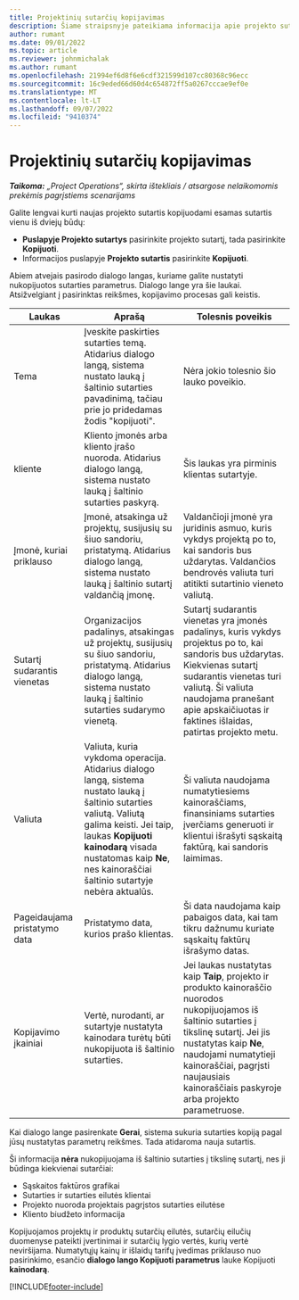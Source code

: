 ```yaml
---
title: Projektinių sutarčių kopijavimas
description: Šiame straipsnyje pateikiama informacija apie projekto sutarčių kopijavimą programoje "Microsoft"Dynamics 365 Project Operations.
author: rumant
ms.date: 09/01/2022
ms.topic: article
ms.reviewer: johnmichalak
ms.author: rumant
ms.openlocfilehash: 21994ef6d8f6e6cdf321599d107cc80368c96ecc
ms.sourcegitcommit: 16c9eded66d60d4c654872ff5a0267cccae9ef0e
ms.translationtype: MT
ms.contentlocale: lt-LT
ms.lasthandoff: 09/07/2022
ms.locfileid: "9410374"
---
```

# <a name="copy-project-based-contracts"></a>Projektinių sutarčių kopijavimas

_**Taikoma:** „Project Operations“, skirta ištekliais / atsargose nelaikomomis prekėmis pagrįstiems scenarijams_

Galite lengvai kurti naujas projekto sutartis kopijuodami esamas sutartis vienu iš dviejų būdų:

- **Puslapyje Projekto sutartys** pasirinkite projekto sutartį, tada pasirinkite **Kopijuoti**.
- Informacijos puslapyje **Projekto sutartis** pasirinkite **Kopijuoti**.

Abiem atvejais pasirodo dialogo langas, kuriame galite nustatyti nukopijuotos sutarties parametrus. Dialogo lange yra šie laukai. Atsižvelgiant į pasirinktas reikšmes, kopijavimo procesas gali keistis.

| Laukas | Aprašą | Tolesnis poveikis |
| --- | --- | --- |
| Tema | Įveskite paskirties sutarties temą. Atidarius dialogo langą, sistema nustato lauką į šaltinio sutarties pavadinimą, tačiau prie jo pridedamas žodis "kopijuoti". | Nėra jokio tolesnio šio lauko poveikio. |
| kliente | Kliento įmonės arba kliento įrašo nuoroda. Atidarius dialogo langą, sistema nustato lauką į šaltinio sutarties paskyrą. | Šis laukas yra pirminis klientas sutartyje. |
| Įmonė, kuriai priklauso | Įmonė, atsakinga už projektų, susijusių su šiuo sandoriu, pristatymą. Atidarius dialogo langą, sistema nustato lauką į šaltinio sutartį valdančią įmonę. | Valdančioji įmonė yra juridinis asmuo, kuris vykdys projektą po to, kai sandoris bus uždarytas. Valdančios bendrovės valiuta turi atitikti sutartinio vieneto valiutą. |
| Sutartį sudarantis vienetas | Organizacijos padalinys, atsakingas už projektų, susijusių su šiuo sandoriu, pristatymą. Atidarius dialogo langą, sistema nustato lauką į šaltinio sutarties sudarymo vienetą. | Sutartį sudarantis vienetas yra įmonės padalinys, kuris vykdys projektus po to, kai sandoris bus uždarytas. Kiekvienas sutartį sudarantis vienetas turi valiutą. Ši valiuta naudojama pranešant apie apskaičiuotas ir faktines išlaidas, patirtas projekto metu. |
| Valiuta | Valiuta, kuria vykdoma operacija. Atidarius dialogo langą, sistema nustato lauką į šaltinio sutarties valiutą. Valiutą galima keisti. Jei taip, laukas **Kopijuoti kainodarą** visada nustatomas kaip **Ne**, nes kainoraščiai šaltinio sutartyje nebėra aktualūs. | Ši valiuta naudojama numatytiesiems kainoraščiams, finansiniams sutarties įverčiams generuoti ir klientui išrašyti sąskaitą faktūrą, kai sandoris laimimas. |
| Pageidaujama pristatymo data | Pristatymo data, kurios prašo klientas. | Ši data naudojama kaip pabaigos data, kai tam tikru dažnumu kuriate sąskaitų faktūrų išrašymo datas. |
| Kopijavimo įkainiai | Vertė, nurodanti, ar sutartyje nustatyta kainodara turėtų būti nukopijuota iš šaltinio sutarties. | Jei laukas nustatytas kaip **Taip**, projekto ir produkto kainoraščio nuorodos nukopijuojamos iš šaltinio sutarties į tikslinę sutartį. Jei jis nustatytas kaip **Ne**, naudojami numatytieji kainoraščiai, pagrįsti naujausiais kainoraščiais paskyroje arba projekto parametruose. |

Kai dialogo lange pasirenkate **Gerai**, sistema sukuria sutarties kopiją pagal jūsų nustatytas parametrų reikšmes. Tada atidaroma nauja sutartis.

Ši informacija **nėra** nukopijuojama iš šaltinio sutarties į tikslinę sutartį, nes ji būdinga kiekvienai sutarčiai:

- Sąskaitos faktūros grafikai
- Sutarties ir sutarties eilutės klientai
- Projekto nuoroda projektais pagrįstos sutarties eilutėse
- Kliento biudžeto informacija

Kopijuojamos projektų ir produktų sutarčių eilutės, sutarčių eilučių duomenyse pateikti įvertinimai ir sutarčių lygio vertės, kurių vertė neviršijama. Numatytųjų kainų ir išlaidų tarifų įvedimas priklauso nuo pasirinkimo, esančio **dialogo lango Kopijuoti parametrus** lauke Kopijuoti **kainodarą**.

[!INCLUDE[footer-include](../includes/footer-banner.md)]

